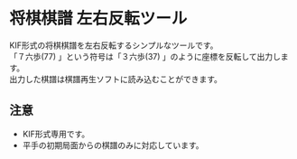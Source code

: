# 将棋棋譜 左右反転ツール

KIF形式の将棋棋譜を左右反転するシンプルなツールです。  
「７六歩(77) 」という符号は「３六歩(37) 」のように座標を反転して出力します。  
出力した棋譜は棋譜再生ソフトに読み込むことができます。

## 注意
- KIF形式専用です。
- 平手の初期局面からの棋譜のみに対応しています。
